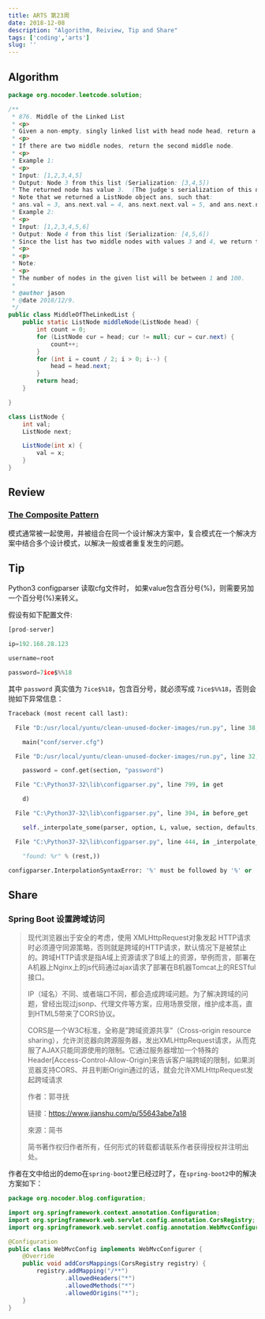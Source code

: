 ```yaml
---
title: ARTS 第23周
date: 2018-12-08
description: "Algorithm, Reiview, Tip and Share"
tags: ['coding','arts']
slug: ''
---
```


## Algorithm

```java
package org.nocoder.leetcode.solution;

/**
 * 876. Middle of the Linked List
 * <p>
 * Given a non-empty, singly linked list with head node head, return a middle node of linked list.
 * <p>
 * If there are two middle nodes, return the second middle node.
 * <p>
 * Example 1:
 * <p>
 * Input: [1,2,3,4,5]
 * Output: Node 3 from this list (Serialization: [3,4,5])
 * The returned node has value 3.  (The judge's serialization of this node is [3,4,5]).
 * Note that we returned a ListNode object ans, such that:
 * ans.val = 3, ans.next.val = 4, ans.next.next.val = 5, and ans.next.next.next = NULL.
 * Example 2:
 * <p>
 * Input: [1,2,3,4,5,6]
 * Output: Node 4 from this list (Serialization: [4,5,6])
 * Since the list has two middle nodes with values 3 and 4, we return the second one.
 * <p>
 * <p>
 * Note:
 * <p>
 * The number of nodes in the given list will be between 1 and 100.
 *
 * @author jason
 * @date 2018/12/9.
 */
public class MiddleOfTheLinkedList {
    public static ListNode middleNode(ListNode head) {
        int count = 0;
        for (ListNode cur = head; cur != null; cur = cur.next) {
            count++;
        }
        for (int i = count / 2; i > 0; i--) {
            head = head.next;
        }
        return head;
    }

}

class ListNode {
    int val;
    ListNode next;

    ListNode(int x) {
        val = x;
    }
}

```

## Review

### [ The Composite Pattern](https://medium.com/@priya104/the-composite-pattern-2edec432dd58)

模式通常被一起使用，并被组合在同一个设计解决方案中，复合模式在一个解决方案中结合多个设计模式，以解决一般或者重复发生的问题。



## Tip

Python3 configparser 读取cfg文件时， 如果value包含百分号(%)，则需要另加一个百分号(%)来转义。

假设有如下配置文件:

```python
[prod-server]

ip=192.168.28.123

username=root

password=7ice$%%18
```

其中 `password` 真实值为 `7ice$%18`，包含百分号，就必须写成 `7ice$%%18`，否则会抛如下异常信息：

```python
Traceback (most recent call last):

  File "D:/usr/local/yuntu/clean-unused-docker-images/run.py", line 38, in <module>

    main("conf/server.cfg")

  File "D:/usr/local/yuntu/clean-unused-docker-images/run.py", line 32, in main

    password = conf.get(section, "password")

  File "C:\Python37-32\lib\configparser.py", line 799, in get

    d)

  File "C:\Python37-32\lib\configparser.py", line 394, in before_get

    self._interpolate_some(parser, option, L, value, section, defaults, 1)

  File "C:\Python37-32\lib\configparser.py", line 444, in _interpolate_some

    "found: %r" % (rest,))

configparser.InterpolationSyntaxError: '%' must be followed by '%' or '(', found: '%hua'
```

## Share

### Spring Boot 设置跨域访问

> 现代浏览器出于安全的考虑，使用 XMLHttpRequest对象发起 HTTP请求时必须遵守同源策略，否则就是跨域的HTTP请求，默认情况下是被禁止的。跨域HTTP请求是指A域上资源请求了B域上的资源，举例而言，部署在A机器上Nginx上的js代码通过ajax请求了部署在B机器Tomcat上的RESTful接口。
>
> IP（域名）不同、或者端口不同，都会造成跨域问题。为了解决跨域的问题，曾经出现过jsonp、代理文件等方案，应用场景受限，维护成本高，直到HTML5带来了CORS协议。
>
> CORS是一个W3C标准，全称是”跨域资源共享”（Cross-origin resource sharing），允许浏览器向跨源服务器，发出XMLHttpRequest请求，从而克服了AJAX只能同源使用的限制。它通过服务器增加一个特殊的Header[Access-Control-Allow-Origin]来告诉客户端跨域的限制，如果浏览器支持CORS、并且判断Origin通过的话，就会允许XMLHttpRequest发起跨域请求
>
> 作者：郭寻抚
>
> 链接：https://www.jianshu.com/p/55643abe7a18
>
> 來源：简书
>
> 简书著作权归作者所有，任何形式的转载都请联系作者获得授权并注明出处。

作者在文中给出的demo在`spring-boot2`里已经过时了，在`spring-boot2`中的解决方案如下：

```java
package org.nocoder.blog.configuration;

import org.springframework.context.annotation.Configuration;
import org.springframework.web.servlet.config.annotation.CorsRegistry;
import org.springframework.web.servlet.config.annotation.WebMvcConfigurer;

@Configuration
public class WebMvcConfig implements WebMvcConfigurer {
    @Override
    public void addCorsMappings(CorsRegistry registry) {
        registry.addMapping("/**")
                .allowedHeaders("*")
                .allowedMethods("*")
                .allowedOrigins("*");
    }
}
```